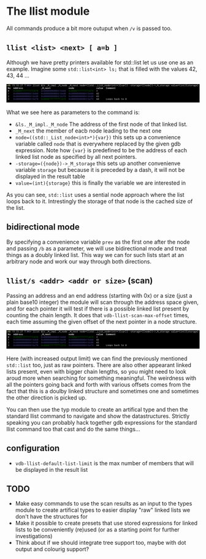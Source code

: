 # The llist module

All commands produce a bit more outuput when `/v` is passed too.

## `llist <list> <next> [ a=b ]`

Although we have pretty printers available for std::list let us use one as an example. Imagine some `std::list<int> ls;`
that is filled with the values 42, 43, 44 ...

![](img/llist.0.png)

What we see here as parameters to the command is:

* `&ls._M_impl._M_node` The address of the first node of that linked list.
* `_M_next` the member of eacb node  leading to the next one
* `node=((std::_List_node<int>*){var})` this sets up a convenience variable called `node` that is everywhere replaced by
  the given gdb expression. Note how `{var}` is predefined to be the address of each linked list node as specified by
  all next pointers.
* `-storage=({node})->_M_storage` this sets up another convenienve variable `storage` but because it is preceded by a
  dash, it will not be displayed in the result table
* `value=(int){storage}` this is finally the variable we are interested in

As you can see, `std::list` uses a sential node approach where the list loops back to it. Intrestingly the storage of
that node is the cached size of the list.

## bidirectional mode
By specifying a convenience variable `prev` as the first one after the node and passing `/b` as a parameter, we will use
bidirectional mode and treat things as a doubly linked list. This way we can for such lists start at an arbitrary node
and work our way through both directions.

## `llist/s <addr> <addr or size>` (scan)

Passing an address and an end address (starting with 0x) or a size (just a plain base10 integer) the module will scan
through the address space given, and for each pointer it will test if there is a possible linked list present by
counting the chain length. It does that `vdb-llist-scan-max-offset` times, each time assuming the given offset of the
next pointer in a node structure.

![](img/llist.0.png)

Here (with increased output limit) we can find the previously mentioned `std::list` too, just as raw pointers. There are
also other appearant linked lists present, even with bigger chain lengths, so you might need to look aroud more when
searching for something meaningful. The weirdness with all the pointers going back and forth with various offsets comes
from the fact that this is a doulby linked structure and sometimes one and sometimes the other direction is picked up.

You can then use the typ module to create an artifical type and then the standard llist command to navigate and show the
datastructures. Strictly speaking you can probably hack together gdb expressions for the standard llist command too that
cast and do the same things...

## configuration

* `vdb-llist-default-list-limit` is the max number of members that will be displayed in the result list

## TODO
* Make easy commands to use the scan results as an input to the types module to create artifical types to easier
  display "raw" linked lists we don't have the structures for
* Make it possible to create presets that use stored expressions for linked lists to be conveniently (re)used (or as a
  starting point for further investigations)
* Think about if we should integrate tree support too, maybe with dot output and colourig support?
